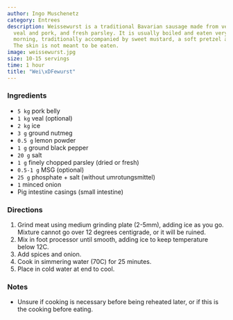 ```yaml
---
author: Ingo Muschenetz
category: Entrees
description: Weissewurst is a traditional Bavarian sausage made from very finely ground
  veal and pork, and fresh parsley. It is usually boiled and eaten very fresh in the
  morning, traditionally accompanied by sweet mustard, a soft pretzel and wheat beer.
  The skin is not meant to be eaten.
image: weissewurst.jpg
size: 10-15 servings
time: 1 hour
title: "Wei\xDFewurst"
---
```


### Ingredients

* `5 kg` pork belly
* `1 kg` veal (optional)
* `2 kg` ice
* `3 g` ground nutmeg
* `0.5 g` lemon powder
* `1 g` ground black pepper
* `20 g` salt
* `1 g` finely chopped parsley (dried or fresh)
* `0.5-1 g` MSG (optional)
* `25 g` phosphate + salt (without umrotungsmittel)
* `1` minced onion
* Pig intestine casings (small intestine)

### Directions

1. Grind meat using medium grinding plate (2-5mm), adding ice as you go. Mixture cannot go over 12 degrees centigrade, or it will be ruined.
2. Mix in foot processor until smooth, adding ice to keep temperature below 12C. 
3. Add spices and onion. 
4. Cook in simmering water (70C) for 25 minutes. 
5. Place in cold water at end to cool.

### Notes

- Unsure if cooking is necessary before being reheated later, or if this is the cooking before eating.
